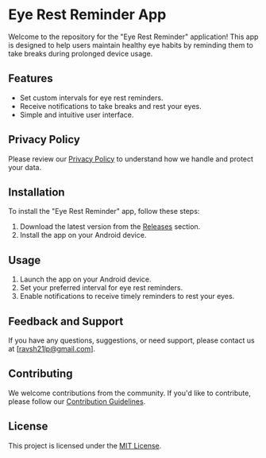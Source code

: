 # Eye Rest Reminder App

Welcome to the repository for the "Eye Rest Reminder" application! This app is designed to help users maintain healthy eye habits by reminding them to take breaks during prolonged device usage.

## Features

- Set custom intervals for eye rest reminders.
- Receive notifications to take breaks and rest your eyes.
- Simple and intuitive user interface.

## Privacy Policy

Please review our [Privacy Policy](./PRIVACY_POLICY.md) to understand how we handle and protect your data.

## Installation

To install the "Eye Rest Reminder" app, follow these steps:

1. Download the latest version from the [Releases](link-to-releases) section.
2. Install the app on your Android device.

## Usage

1. Launch the app on your Android device.
2. Set your preferred interval for eye rest reminders.
3. Enable notifications to receive timely reminders to rest your eyes.

## Feedback and Support

If you have any questions, suggestions, or need support, please contact us at [ravsh21lp@gmail.com].

## Contributing

We welcome contributions from the community. If you'd like to contribute, please follow our [Contribution Guidelines](link-to-contribution-guidelines).

## License

This project is licensed under the [MIT License](./LICENSE).
